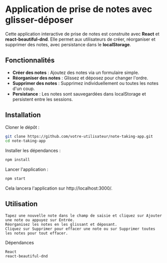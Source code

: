 # Application de prise de notes avec glisser-déposer

Cette application interactive de prise de notes est construite avec **React** et **react-beautiful-dnd**. Elle permet aux utilisateurs de créer, réorganiser et supprimer des notes, avec persistance dans le **localStorage**.

## Fonctionnalités

- **Créer des notes** : Ajoutez des notes via un formulaire simple.
- **Réorganiser des notes** : Glissez et déposez pour changer l'ordre.
- **Supprimer des notes** : Supprimez individuellement ou toutes les notes d'un coup.
- **Persistance** : Les notes sont sauvegardées dans localStorage et persistent entre les sessions.

## Installation

Cloner le dépôt :

```bash
git clone https://github.com/votre-utilisateur/note-taking-app.git
cd note-taking-app
```
Installer les dépendances :

```bash
npm install
```
Lancer l'application :

```bash
npm start
```

Cela lancera l'application sur http://localhost:3000/.

## Utilisation

    Tapez une nouvelle note dans le champ de saisie et cliquez sur Ajouter une note ou appuyez sur Entrée.
    Réorganisez les notes en les glissant et déposant.
    Cliquez sur Supprimer pour effacer une note ou sur Supprimer toutes les notes pour tout effacer.


Dépendances

    React
    react-beautiful-dnd